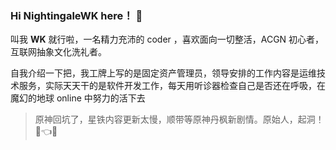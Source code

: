 ### Hi NightingaleWK here！ 👋

叫我 **WK** 就行啦，一名精力充沛的 coder ，喜欢面向一切整活，ACGN 初心者，互联网抽象文化洗礼者。

自我介绍一下把，我工牌上写的是固定资产管理员，领导安排的工作内容是运维技术服务，实际天天干的是软件开发工作，每天用听诊器检查自己是否还在呼吸，在魔幻的地球 online 中努力的活下去

> 原神回坑了，星铁内容更新太慢，顺带等原神丹枫新剧情。原始人，起洞！ 📱👈😅
